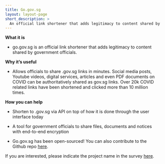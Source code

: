 ```yaml
---
title: Go.gov.sg
layout: layout-page
short_description: >
  An official link shortener that adds legitimacy to content shared by government officials.
---
```


**What it is**

- go.gov.sg is an official link shortener that adds legitimacy to content shared by government officials.

**Why it’s useful**

- Allows officials to share .gov.sg links in minutes. Social media posts, Youtube videos, digital services, articles and even PDF documents on COVID can be authoritatively shared as gov.sg links. Over 20k COVID related links have been shortened and clicked more than 10 million times.

**How you can help**

- Shorten to .gov.sg via API on top of how it is done through the user interface today

- A tool for government officials to share files, documents and notices with end-to-end encryption

- Go.gov.sg has been open-sourced! You can also contribute to the Github repo [here](https://github.com/opengovsg/GoGovSG).

If you are interested, please indicate the project name in the survey [here](https://go.gov.sg/govtech-volunteers).
